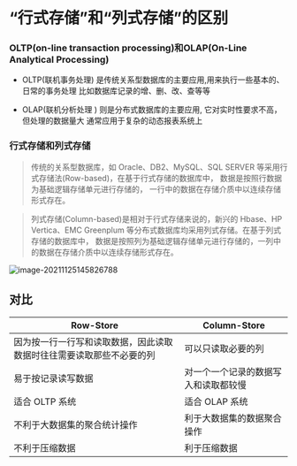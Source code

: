 # “行式存储”和“列式存储”的区别

### OLTP(on-line transaction processing)和OLAP(On-Line Analytical Processing)

- OLTP(联机事务处理) 是传统关系型数据库的主要应用,用来执行一些基本的、日常的事务处理
   比如数据库记录的增、删、改、查等等

- OLAP(联机分析处理 ) 则是分布式数据库的主要应用, 它对实时性要求不高，但处理的数据量大
   通常应用于复杂的动态报表系统上

### 行式存储和列式存储

> 传统的关系型数据库，如 Oracle、DB2、MySQL、SQL SERVER 等采用行式存储法(Row-based)，在基于行式存储的数据库中， 数据是按照行数据为基础逻辑存储单元进行存储的， 一行中的数据在存储介质中以连续存储形式存在。

> 列式存储(Column-based)是相对于行式存储来说的，新兴的 Hbase、HP Vertica、EMC Greenplum 等分布式数据库均采用列式存储。在基于列式存储的数据库中， 数据是按照列为基础逻辑存储单元进行存储的，一列中的数据在存储介质中以连续存储形式存在。

![image-20211125145826788](/Users/11126518/knowledge/interview_skills_BAT/img/image-row-column.png)

## 对比 

| Row-Store                                                    | Column-Store                         |
| ------------------------------------------------------------ | ------------------------------------ |
| 因为按一行一行写和读取数据，因此读取数据时往往需要读取那些不必要的列 | 可以只读取必要的列                   |
| 易于按记录读写数据                                           | 对一个一个记录的数据写入和读取都较慢 |
| 适合 OLTP 系统                                               | 适合 OLAP 系统                       |
| 不利于大数据集的聚合统计操作                                 | 利于大数据集的数据聚合操作           |
| 不利于压缩数据                                               | 利于压缩数据                         |


